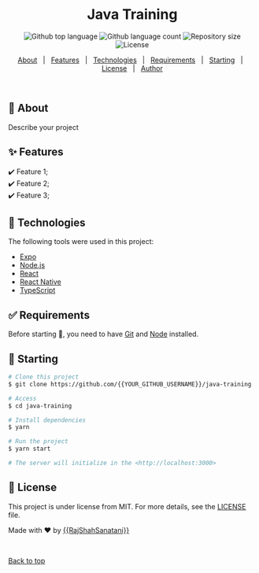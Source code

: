 <h1 align="center">Java Training</h1> 

<p align="center">
  <img alt="Github top language" src="https://img.shields.io/github/languages/top/{{YOUR_GITHUB_USERNAME}}/java-training?color=56BEB8">
  <img alt="Github language count" src="https://img.shields.io/github/languages/count/{{YOUR_GITHUB_USERNAME}}/java-training?color=56BEB8">
  <img alt="Repository size" src="https://img.shields.io/github/repo-size/{{YOUR_GITHUB_USERNAME}}/java-training?color=56BEB8">
  <img alt="License" src="https://img.shields.io/github/license/{{YOUR_GITHUB_USERNAME}}/java-training?color=56BEB8">
</p>

<p align="center">
  <a href="#dart-about">About</a> &#xa0; | &#xa0; 
  <a href="#sparkles-features">Features</a> &#xa0; | &#xa0;
  <a href="#rocket-technologies">Technologies</a> &#xa0; | &#xa0;
  <a href="#white_check_mark-requirements">Requirements</a> &#xa0; | &#xa0;
  <a href="#checkered_flag-starting">Starting</a> &#xa0; | &#xa0;
  <a href="#memo-license">License</a> &#xa0; | &#xa0;
  <a href="https://github.com/{{YOUR_GITHUB_USERNAME}}" target="_blank">Author</a>
</p>

<br>

## :dart: About ##

Describe your project

## :sparkles: Features ##

:heavy_check_mark: Feature 1;\
:heavy_check_mark: Feature 2;\
:heavy_check_mark: Feature 3;

## :rocket: Technologies ##

The following tools were used in this project:

- [Expo](https://expo.io/)
- [Node.js](https://nodejs.org/en/)
- [React](https://pt-br.reactjs.org/)
- [React Native](https://reactnative.dev/)
- [TypeScript](https://www.typescriptlang.org/)

## :white_check_mark: Requirements ##

Before starting :checkered_flag:, you need to have [Git](https://git-scm.com) and [Node](https://nodejs.org/en/) installed.

## :checkered_flag: Starting ##

```bash
# Clone this project
$ git clone https://github.com/{{YOUR_GITHUB_USERNAME}}/java-training

# Access
$ cd java-training

# Install dependencies
$ yarn

# Run the project
$ yarn start

# The server will initialize in the <http://localhost:3000>
```

## :memo: License ##

This project is under license from MIT. For more details, see the [LICENSE](LICENSE) file.


Made with :heart: by <a href="https://github.com/{{RajShahSanatani}}" target="_blank">{{RajShahSanatani}}</a>

&#xa0;

<a href="#top">Back to top</a>
